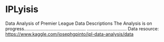 # IPLyisis
Data Analysis of Premier League Data Descriptions
The Analysis is on progress................................................
...............................
Data resource:
https://www.kaggle.com/josephgpinto/ipl-data-analysis/data
